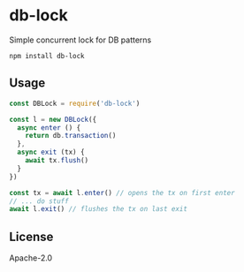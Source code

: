 # db-lock

Simple concurrent lock for DB patterns

```
npm install db-lock
```

## Usage

``` js
const DBLock = require('db-lock')

const l = new DBLock({
  async enter () {
    return db.transaction()
  },
  async exit (tx) {
    await tx.flush()
  }
})

const tx = await l.enter() // opens the tx on first enter
// ... do stuff
await l.exit() // flushes the tx on last exit
```

## License

Apache-2.0

